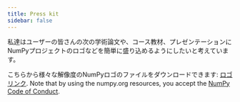 ```yaml
---
title: Press kit
sidebar: false
---
```


私達はユーザーの皆さんの次の学術論文や、コース教材、プレゼンテーションにNumPyプロジェクトのロゴなどを簡単に盛り込めるようにしたいと考えています。

こちらから様々な解像度のNumPyロゴのファイルをダウンロードできます: [ロゴリンク](https://github.com/numpy/numpy/tree/master/branding/logo). Note that by using the numpy.org resources, you accept the [NumPy Code of Conduct](/code-of-conduct).

